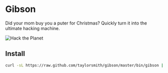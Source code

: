 # Gibson

Did your mom buy you a puter for Christmas? Quickly turn it into the ultimate hacking machine.

![Hack the Planet](http://i.imgur.com/RgmdSBa.gif)

## Install

```bash
curl -sL https://raw.github.com/taylorsmith/gibson/master/bin/gibson | sh
```
